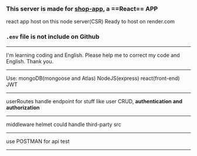 ### This server is made for [shop-app]("https://github.com/LQTjim/shop-app" "shop-app"), a ==React== APP

react app host on this node server(CSR)
Ready to host on render.com

### `.env` file is not include on Github

---

I'm learning coding and English.
Please help me to correct my code and English.
Thank you.

---

Use:
mongoDB(mongoose and Atlas)
NodeJS(express)
react(front-end)
JWT

---

userRoutes handle endpoint for stuff like user CRUD, **authentication and authorization**

---

middleware helmet could handle third-party src

---

use POSTMAN for api test

---
